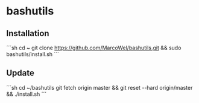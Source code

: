 # bashutils

## Installation

´´´sh
cd ~
git clone https://github.com/MarcoWel/bashutils.git && sudo bashutils/install.sh
´´´

## Update
´´´sh
cd ~/bashutils
git fetch origin master && git reset --hard origin/master && ./install.sh
´´´
